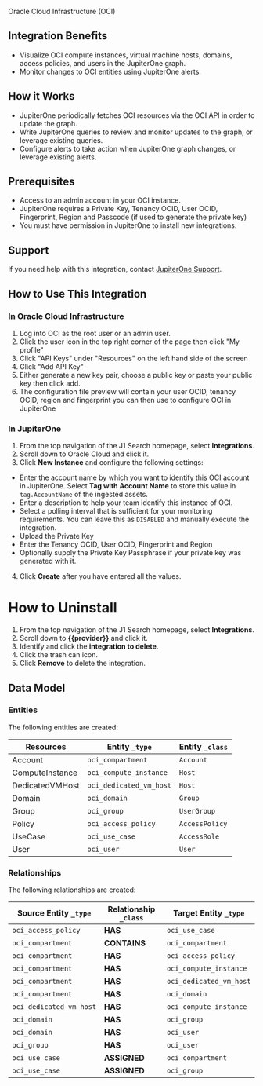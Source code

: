 Oracle Cloud Infrastructure (OCI)

## Integration Benefits

- Visualize OCI compute instances, virtual machine hosts, domains, access
  policies, and users in the JupiterOne graph.
- Monitor changes to OCI entities using JupiterOne alerts.

## How it Works

- JupiterOne periodically fetches OCI resources via the OCI API in order to
  update the graph.
- Write JupiterOne queries to review and monitor updates to the graph, or
  leverage existing queries.
- Configure alerts to take action when JupiterOne graph changes, or leverage
  existing alerts.

## Prerequisites

- Access to an admin account in your OCI instance.
- JupiterOne requires a Private Key, Tenancy OCID, User OCID, Fingerprint,
  Region and Passcode (if used to generate the private key)
- You must have permission in JupiterOne to install new integrations.

## Support

If you need help with this integration, contact
[JupiterOne Support](https://support.jupiterone.io).

## How to Use This Integration

### In Oracle Cloud Infrastructure

1. Log into OCI as the root user or an admin user.
2. Click the user icon in the top right corner of the page then click "My
   profile"
3. Click "API Keys" under "Resources" on the left hand side of the screen
4. Click "Add API Key"
5. Either generate a new key pair, choose a public key or paste your public key
   then click add.
6. The configuration file preview will contain your user OCID, tenancy OCID,
   region and fingerprint you can then use to configure OCI in JupiterOne

### In JupiterOne

1. From the top navigation of the J1 Search homepage, select **Integrations**.
2. Scroll down to Oracle Cloud and click it.
3. Click **New Instance** and configure the following settings:

- Enter the account name by which you want to identify this OCI account in
  JupiterOne. Select **Tag with Account Name** to store this value in
  `tag.AccountName` of the ingested assets.
- Enter a description to help your team identify this instance of OCI.
- Select a polling interval that is sufficient for your monitoring requirements.
  You can leave this as `DISABLED` and manually execute the integration.
- Upload the Private Key
- Enter the Tenancy OCID, User OCID, Fingerprint and Region
- Optionally supply the Private Key Passphrase if your private key was generated
  with it.

4. Click **Create** after you have entered all the values.

# How to Uninstall

1. From the top navigation of the J1 Search homepage, select **Integrations**.
2. Scroll down to **{{provider}}** and click it.
3. Identify and click the **integration to delete**.
4. Click the trash can icon.
5. Click **Remove** to delete the integration.

<!-- {J1_DOCUMENTATION_MARKER_START} -->
<!--
********************************************************************************
NOTE: ALL OF THE FOLLOWING DOCUMENTATION IS GENERATED USING THE
"j1-integration document" COMMAND. DO NOT EDIT BY HAND! PLEASE SEE THE DEVELOPER
DOCUMENTATION FOR USAGE INFORMATION:

https://github.com/JupiterOne/sdk/blob/main/docs/integrations/development.md
********************************************************************************
-->

## Data Model

### Entities

The following entities are created:

| Resources       | Entity `_type`          | Entity `_class` |
| --------------- | ----------------------- | --------------- |
| Account         | `oci_compartment`       | `Account`       |
| ComputeInstance | `oci_compute_instance`  | `Host`          |
| DedicatedVMHost | `oci_dedicated_vm_host` | `Host`          |
| Domain          | `oci_domain`            | `Group`         |
| Group           | `oci_group`             | `UserGroup`     |
| Policy          | `oci_access_policy`     | `AccessPolicy`  |
| UseCase         | `oci_use_case`          | `AccessRole`    |
| User            | `oci_user`              | `User`          |

### Relationships

The following relationships are created:

| Source Entity `_type`   | Relationship `_class` | Target Entity `_type`   |
| ----------------------- | --------------------- | ----------------------- |
| `oci_access_policy`     | **HAS**               | `oci_use_case`          |
| `oci_compartment`       | **CONTAINS**          | `oci_compartment`       |
| `oci_compartment`       | **HAS**               | `oci_access_policy`     |
| `oci_compartment`       | **HAS**               | `oci_compute_instance`  |
| `oci_compartment`       | **HAS**               | `oci_dedicated_vm_host` |
| `oci_compartment`       | **HAS**               | `oci_domain`            |
| `oci_dedicated_vm_host` | **HAS**               | `oci_compute_instance`  |
| `oci_domain`            | **HAS**               | `oci_group`             |
| `oci_domain`            | **HAS**               | `oci_user`              |
| `oci_group`             | **HAS**               | `oci_user`              |
| `oci_use_case`          | **ASSIGNED**          | `oci_compartment`       |
| `oci_use_case`          | **ASSIGNED**          | `oci_group`             |

<!--
********************************************************************************
END OF GENERATED DOCUMENTATION AFTER BELOW MARKER
********************************************************************************
-->
<!-- {J1_DOCUMENTATION_MARKER_END} -->
